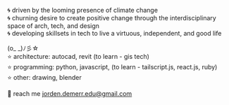 🌀 driven by the looming presence of climate change  
🌀 churning desire to create positive change through the interdisciplinary space of arch, tech, and design  
🌀 developing skillsets in tech to live a virtuous, independent, and good life  


  
(o_ _)ﾉ彡☆  
⭐️ architecture: autocad, revit (to learn - gis tech)  
⭐️ programming: python, javascript, (to learn - tailscript.js, react.js, ruby)  
⭐️ other: drawing, blender  


📎 reach me jorden.demerr.edu@gmail.com
